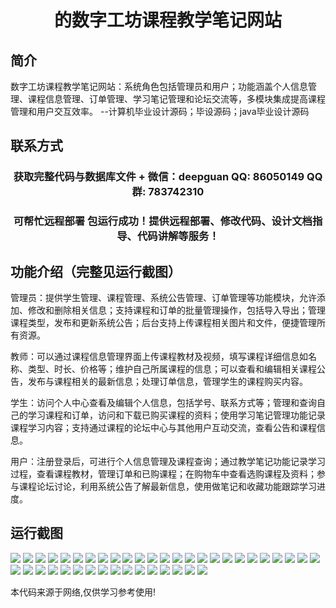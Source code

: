 <p><h1 align="center">的数字工坊课程教学笔记网站</h1></p>

## 简介
数字工坊课程教学笔记网站：系统角色包括管理员和用户；功能涵盖个人信息管理、课程信息管理、订单管理、学习笔记管理和论坛交流等，多模块集成提高课程管理和用户交互效率。    --计算机毕业设计源码；毕设源码；java毕业设计源码


## 联系方式
<p><h3 align="center">获取完整代码与数据库文件 + 微信：deepguan QQ: 86050149 QQ群: 783742310</h3></p>
<p><h3 align="center">可帮忙远程部署 包运行成功！提供远程部署、修改代码、设计文档指导、代码讲解等服务！</h3></p>

## 功能介绍（完整见运行截图）
管理员：提供学生管理、课程管理、系统公告管理、订单管理等功能模块，允许添加、修改和删除相关信息；支持课程和订单的批量管理操作，包括导入导出；管理课程类型，发布和更新系统公告；后台支持上传课程相关图片和文件，便捷管理所有资源。

教师：可以通过课程信息管理界面上传课程教材及视频，填写课程详细信息如名称、类型、时长、价格等；维护自己所属课程的信息；可以查看和编辑相关课程公告，发布与课程相关的最新信息；处理订单信息，管理学生的课程购买内容。

学生：访问个人中心查看及编辑个人信息，包括学号、联系方式等；管理和查询自己的学习课程和订单，访问和下载已购买课程的资料；使用学习笔记管理功能记录课程学习内容；支持通过课程的论坛中心与其他用户互动交流，查看公告和课程信息。

用户：注册登录后，可进行个人信息管理及课程查询；通过教学笔记功能记录学习过程，查看课程教材，管理订单和已购课程；在购物车中查看选购课程及资料；参与课程论坛讨论，利用系统公告了解最新信息，使用做笔记和收藏功能跟踪学习进度。


## 运行截图
![](https://bs-1329754181.cos.ap-shanghai.myqcloud.com/ssm/DigitalWorkshopNotes/img/001.jpg)
![](https://bs-1329754181.cos.ap-shanghai.myqcloud.com/ssm/DigitalWorkshopNotes/img/002.jpg)
![](https://bs-1329754181.cos.ap-shanghai.myqcloud.com/ssm/DigitalWorkshopNotes/img/003.jpg)
![](https://bs-1329754181.cos.ap-shanghai.myqcloud.com/ssm/DigitalWorkshopNotes/img/004.jpg)
![](https://bs-1329754181.cos.ap-shanghai.myqcloud.com/ssm/DigitalWorkshopNotes/img/005.jpg)
![](https://bs-1329754181.cos.ap-shanghai.myqcloud.com/ssm/DigitalWorkshopNotes/img/006.jpg)
![](https://bs-1329754181.cos.ap-shanghai.myqcloud.com/ssm/DigitalWorkshopNotes/img/007.jpg)
![](https://bs-1329754181.cos.ap-shanghai.myqcloud.com/ssm/DigitalWorkshopNotes/img/008.jpg)
![](https://bs-1329754181.cos.ap-shanghai.myqcloud.com/ssm/DigitalWorkshopNotes/img/009.jpg)
![](https://bs-1329754181.cos.ap-shanghai.myqcloud.com/ssm/DigitalWorkshopNotes/img/010.jpg)
![](https://bs-1329754181.cos.ap-shanghai.myqcloud.com/ssm/DigitalWorkshopNotes/img/011.jpg)
![](https://bs-1329754181.cos.ap-shanghai.myqcloud.com/ssm/DigitalWorkshopNotes/img/012.jpg)
![](https://bs-1329754181.cos.ap-shanghai.myqcloud.com/ssm/DigitalWorkshopNotes/img/013.jpg)
![](https://bs-1329754181.cos.ap-shanghai.myqcloud.com/ssm/DigitalWorkshopNotes/img/014.jpg)
![](https://bs-1329754181.cos.ap-shanghai.myqcloud.com/ssm/DigitalWorkshopNotes/img/015.jpg)
![](https://bs-1329754181.cos.ap-shanghai.myqcloud.com/ssm/DigitalWorkshopNotes/img/016.jpg)
![](https://bs-1329754181.cos.ap-shanghai.myqcloud.com/ssm/DigitalWorkshopNotes/img/017.jpg)
![](https://bs-1329754181.cos.ap-shanghai.myqcloud.com/ssm/DigitalWorkshopNotes/img/018.jpg)
![](https://bs-1329754181.cos.ap-shanghai.myqcloud.com/ssm/DigitalWorkshopNotes/img/019.jpg)
![](https://bs-1329754181.cos.ap-shanghai.myqcloud.com/ssm/DigitalWorkshopNotes/img/020.jpg)
![](https://bs-1329754181.cos.ap-shanghai.myqcloud.com/ssm/DigitalWorkshopNotes/img/021.jpg)
![](https://bs-1329754181.cos.ap-shanghai.myqcloud.com/ssm/DigitalWorkshopNotes/img/022.jpg)
![](https://bs-1329754181.cos.ap-shanghai.myqcloud.com/ssm/DigitalWorkshopNotes/img/023.jpg)
![](https://bs-1329754181.cos.ap-shanghai.myqcloud.com/ssm/DigitalWorkshopNotes/img/024.jpg)
![](https://bs-1329754181.cos.ap-shanghai.myqcloud.com/ssm/DigitalWorkshopNotes/img/025.jpg)
![](https://bs-1329754181.cos.ap-shanghai.myqcloud.com/ssm/DigitalWorkshopNotes/img/026.jpg)
![](https://bs-1329754181.cos.ap-shanghai.myqcloud.com/ssm/DigitalWorkshopNotes/img/027.jpg)
![](https://bs-1329754181.cos.ap-shanghai.myqcloud.com/ssm/DigitalWorkshopNotes/img/028.jpg)
![](https://bs-1329754181.cos.ap-shanghai.myqcloud.com/ssm/DigitalWorkshopNotes/img/029.jpg)
![](https://bs-1329754181.cos.ap-shanghai.myqcloud.com/ssm/DigitalWorkshopNotes/img/030.jpg)
![](https://bs-1329754181.cos.ap-shanghai.myqcloud.com/ssm/DigitalWorkshopNotes/img/031.jpg)
![](https://bs-1329754181.cos.ap-shanghai.myqcloud.com/ssm/DigitalWorkshopNotes/img/032.jpg)
![](https://bs-1329754181.cos.ap-shanghai.myqcloud.com/ssm/DigitalWorkshopNotes/img/033.jpg)
![](https://bs-1329754181.cos.ap-shanghai.myqcloud.com/ssm/DigitalWorkshopNotes/img/034.jpg)
![](https://bs-1329754181.cos.ap-shanghai.myqcloud.com/ssm/DigitalWorkshopNotes/img/035.jpg)
![](https://bs-1329754181.cos.ap-shanghai.myqcloud.com/ssm/DigitalWorkshopNotes/img/036.jpg)
![](https://bs-1329754181.cos.ap-shanghai.myqcloud.com/ssm/DigitalWorkshopNotes/img/037.jpg)
![](https://bs-1329754181.cos.ap-shanghai.myqcloud.com/ssm/DigitalWorkshopNotes/img/038.jpg)
![](https://bs-1329754181.cos.ap-shanghai.myqcloud.com/ssm/DigitalWorkshopNotes/img/039.jpg)
![](https://bs-1329754181.cos.ap-shanghai.myqcloud.com/ssm/DigitalWorkshopNotes/img/040.jpg)
![](https://bs-1329754181.cos.ap-shanghai.myqcloud.com/ssm/DigitalWorkshopNotes/img/041.jpg)

<p>本代码来源于网络,仅供学习参考使用!</p>

